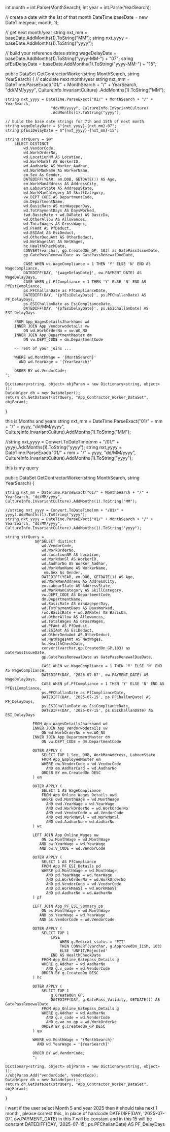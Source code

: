 int month = int.Parse(MonthSearch);
int year = int.Parse(YearSearch);

// create a date with the 1st of that month
DateTime baseDate = new DateTime(year, month, 1);

// get next month/year
string nxt_mm = baseDate.AddMonths(1).ToString("MM");
string nxt_yyyy = baseDate.AddMonths(1).ToString("yyyy");

// build your reference dates
string wageDelayDate = baseDate.AddMonths(1).ToString("yyyy-MM-") + "07";
string pfEsiDelayDate = baseDate.AddMonths(1).ToString("yyyy-MM-") + "15";




public DataSet GetContractorWorker(string MonthSearch, string YearSearch)
{
    // calculate next month/year
    string nxt_mm = DateTime.ParseExact("01/" + MonthSearch + "/" + YearSearch,
                        "dd/MM/yyyy", CultureInfo.InvariantCulture)
                        .AddMonths(1).ToString("MM");

    string nxt_yyyy = DateTime.ParseExact("01/" + MonthSearch + "/" + YearSearch,
                        "dd/MM/yyyy", CultureInfo.InvariantCulture)
                        .AddMonths(1).ToString("yyyy");

    // build the base date strings for 7th and 15th of next month
    string wageDelayDate = $"{nxt_yyyy}-{nxt_mm}-07";  
    string pfEsiDelayDate = $"{nxt_yyyy}-{nxt_mm}-15";

    string strQuery = $@"
        SELECT DISTINCT
            wd.VendorCode,
            wd.WorkOrderNo,
            wd.LocationNM AS Location,
            wd.WorkManSl AS WorkerID,
            wd.AadharNo AS Worker_Aadhar,
            wd.WorkManName AS WorkerName,
            em.Sex As Gender,   
            DATEDIFF(YEAR, em.DOB, GETDATE()) AS Age,
            em.WorkManAddress AS AddressCity,
            em.LabourState AS AddressState,
            wd.WorkManCategory AS SkillCategory,
            vw.DEPT_CODE AS DepartmentCode,
            dm.DepartmentName,
            wd.BasicRate AS minWageperDay,
            wd.TotPaymentDays AS DaysWorked,
            (wd.BasicRate + wd.DARate) AS BasicDa,
            wd.OtherAllow AS Allowances,
            wd.TotalWages AS GrossWages,
            wd.PFAmt AS PfDeduct,
            wd.ESIAmt AS EsiDeduct,
            wd.OtherDeduAmt AS OtherDeduct,
            wd.NetWagesAmt AS NetWages,
            hc.HealthCheckDate,
            CONVERT(varchar, gp.CreatedOn_GP, 103) as GatePassIssueDate,
            gp.GatePassRenewalDate as GatePassRenewalDueDate,

            CASE WHEN wc.WageCompliance = 1 THEN 'Y' ELSE 'N' END AS WageCompliance,
            DATEDIFF(DAY, '{wageDelayDate}', ow.PAYMENT_DATE) AS WageDelayDays,
            CASE WHEN pf.PfCompliance = 1 THEN 'Y' ELSE 'N' END AS PfEsiCompliance,
            ps.PFChallanDate as PfComplianceDate,
            DATEDIFF(DAY, '{pfEsiDelayDate}', ps.PFChallanDate) AS PF_DelayDays,
            ps.ESIChallanDate as EsiComplianceDate,
            DATEDIFF(DAY, '{pfEsiDelayDate}', ps.ESIChallanDate) AS ESI_DelayDays

        FROM App_WagesDetailsJharkhand wd
        INNER JOIN App_Vendorwodetails vw 
            ON wd.WorkOrderNo = vw.WO_NO
        INNER JOIN App_DepartmentMaster dm 
            ON vw.DEPT_CODE = dm.DepartmentCode

        -- rest of your joins ...

        WHERE wd.MonthWage = '{MonthSearch}' 
          AND wd.YearWage = '{YearSearch}'

        ORDER BY wd.VendorCode;
    ";

    Dictionary<string, object> objParam = new Dictionary<string, object>();
    DataHelper dh = new DataHelper();
    return dh.GetDataset(strQuery, "App_Contractor_Worker_DataSet", objParam);
}




this is Months and years 
string nxt_mm = DateTime.ParseExact("01/" + mm + "/" + yyyy, "dd/MM/yyyy", CultureInfo.InvariantCulture).AddMonths(1).ToString("MM");

 //string nxt_yyyy = Convert.ToDateTime(mm + "/01/" + yyyy).AddMonths(1).ToString("yyyy");
 string nxt_yyyy = DateTime.ParseExact("01/" + mm + "/" + yyyy, "dd/MM/yyyy", CultureInfo.InvariantCulture).AddMonths(1).ToString("yyyy");


this is my query 

public DataSet GetContractorWorker(string MonthSearch, string YearSearch)
{

    string nxt_mm = DateTime.ParseExact("01/" + MonthSearch + "/" + YearSearch, "dd/MM/yyyy", CultureInfo.InvariantCulture).AddMonths(1).ToString("MM");

    //string nxt_yyyy = Convert.ToDateTime(mm + "/01/" + yyyy).AddMonths(1).ToString("yyyy");
    string nxt_yyyy = DateTime.ParseExact("01/" + MonthSearch + "/" + YearSearch, "dd/MM/yyyy", CultureInfo.InvariantCulture).AddMonths(1).ToString("yyyy");

    string strQuery =
                 $@"SELECT distinct
                    wd.VendorCode,
                    wd.WorkOrderNo,
                    wd.LocationNM AS Location,
                    wd.WorkManSl AS WorkerID,
                    wd.AadharNo AS Worker_Aadhar,
                    wd.WorkManName AS WorkerName,
                     em.Sex As Gender,   
                    DATEDIFF(YEAR, em.DOB, GETDATE()) AS Age,
                    em.WorkManAddress AS AddressCity,
                    em.LabourState AS AddressState,
                    wd.WorkManCategory AS SkillCategory,
                    vw.DEPT_CODE AS DepartmentCode,
                    dm.DepartmentName,
                    wd.BasicRate AS minWageperDay,
                    wd.TotPaymentDays AS DaysWorked,
                    (wd.BasicRate + wd.DARate) AS BasicDa,
                    wd.OtherAllow AS Allowances,
                    wd.TotalWages AS GrossWages,
                    wd.PFAmt AS PfDeduct,
                    wd.ESIAmt AS EsiDeduct,
                    wd.OtherDeduAmt AS OtherDeduct,
                    wd.NetWagesAmt AS NetWages,
                    hc.HealthCheckDate,
                    convert(varchar,gp.CreatedOn_GP,103) as GatePassIssueDate,
                    gp.GatePassRenewalDate as GatePassRenewalDueDate,

                    CASE WHEN wc.WageCompliance = 1 THEN 'Y' ELSE 'N' END AS WageCompliance,
                    DATEDIFF(DAY, '2025-07-07', ow.PAYMENT_DATE) AS WageDelayDays,
                    CASE WHEN pf.PfCompliance = 1 THEN 'Y' ELSE 'N' END AS PfEsiCompliance,
                    ps.PFChallanDate as PfComplianceDate,
                    DATEDIFF(DAY, '2025-07-15', ps.PFChallanDate) AS PF_DelayDays,
                    ps.ESIChallanDate as EsiComplianceDate,
                    DATEDIFF(DAY, '2025-07-15', ps.ESIChallanDate) AS ESI_DelayDays

                FROM App_WagesDetailsJharkhand wd
                INNER JOIN App_Vendorwodetails vw 
                    ON wd.WorkOrderNo = vw.WO_NO
                INNER JOIN App_DepartmentMaster dm 
                    ON vw.DEPT_CODE = dm.DepartmentCode

                OUTER APPLY (
                    SELECT TOP 1 Sex, DOB, WorkManAddress, LabourState
                    FROM App_EmployeeMaster em
                    WHERE em.VendorCode = wd.VendorCode 
                      AND em.AadharCard = wd.AadharNo
                    ORDER BY em.CreatedOn DESC
                ) em

                OUTER APPLY (
                    SELECT 1 AS WageCompliance
                    FROM App_Online_Wages_Details owd
                    WHERE owd.MonthWage = wd.MonthWage
                      AND owd.YearWage = wd.YearWage
                      AND owd.WorkOrderNo = wd.WorkOrderNo
                      AND owd.VendorCode = wd.VendorCode
                      AND owd.WorkManSl = wd.WorkManSl
                      AND owd.AadharNo = wd.AadharNo
                ) wc

                LEFT JOIN App_Online_Wages ow
                    ON ow.MonthWage = wd.MonthWage
                   AND ow.YearWage = wd.YearWage
                   AND ow.V_CODE = wd.VendorCode

                OUTER APPLY (
                    SELECT 1 AS PfCompliance
                    FROM App_PF_ESI_Details pd
                    WHERE pd.MonthWage = wd.MonthWage
                      AND pd.YearWage = wd.YearWage
                      AND pd.WorkOrderNo = wd.WorkOrderNo
                      AND pd.VendorCode = wd.VendorCode
                      AND pd.WorkManSl = wd.WorkManSl
                      AND pd.AadharNo = wd.AadharNo
                ) pf

                LEFT JOIN App_PF_ESI_Summary ps
                    ON ps.MonthWage = wd.MonthWage
                   AND ps.YearWage = wd.YearWage
                   AND ps.VendorCode = wd.VendorCode

                OUTER APPLY (
                    SELECT TOP 1 
                        CASE 
                            WHEN g.Medical_status = 'FIT' 
                            THEN CONVERT(varchar, g.ApprovedOn_IISM, 103) 
                            ELSE 'UNFIT/Rejected' 
                        END AS HealthCheckDate
                    FROM App_Online_Gatepass_Details g
                    WHERE g.Addhar = wd.AadharNo 
                      AND g.v_code = wd.VendorCode
                    ORDER BY g.CreatedOn DESC
                ) hc

                OUTER APPLY (
                    SELECT TOP 1 
                        g.CreatedOn_GP,
                        DATEDIFF(DAY, g.GatePass_Validity, GETDATE()) AS GatePassRenewalDate
                    FROM App_Online_Gatepass_Details g
                    WHERE g.Addhar = wd.AadharNo
                      AND g.v_code = wd.VendorCode
                      AND g.wo_no_gp = wd.WorkOrderNo
                    ORDER BY g.CreatedOn_GP DESC
                ) gp

                WHERE wd.MonthWage = '{MonthSearch}' 
                  AND wd.YearWage = '{YearSearch}'

                ORDER BY wd.VendorCode;
                ";

    Dictionary<string, object> objParam = new Dictionary<string, object>();
    //objParam.Add("vendorCode", VendorCode);
    DataHelper dh = new DataHelper();
    return dh.GetDataset(strQuery, "App_Contractor_Worker_DataSet", objParam);

}

i want if the user select Month 5 and year 2025 then it should take next 1 month , please correct this , in place of hardcode DATEDIFF(DAY, '2025-07-07', ow.PAYMENT_DATE) in this 7 will be constant and in this 15 will be constant DATEDIFF(DAY, '2025-07-15', ps.PFChallanDate) AS PF_DelayDays
